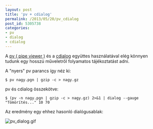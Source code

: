 ```yaml
---
layout: post
title: 'pv + cdialog'
permalink: /2013/05/20/pv_cdialog
post_id: 5305738
categories: 
- pv
- dialog
- cdialog
---
```


A 
[pv ( pipe viewer )](/2010/02/18/pipe_viewer) és a 
[cdialog](/2013/05/17/cdialog) együttes használatával elég könnyen tudunk egy hosszú műveletről folyamatos tájékoztatást adni.

A "nyers" pv parancs így néz ki:

```
$ pv nagy.pgn | gzip -c > nagy.gz
```

pv és cdialog összekötve:

```
$ (pv -n nagy.pgn | gzip -c > nagy.gz) 2>&1 | dialog --gauge "Tömörítés..." 10 70
```

Az eredmény egy ehhez hasonló dialógusablak:

![pv_dialog.gif](http://m.cdn.blog.hu/co/commandline/image/pv_dialog.gif)
